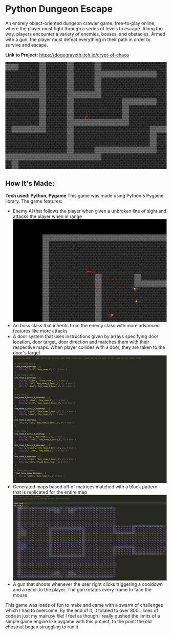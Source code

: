 # Python Dungeon Escape

An entirely object-oriented dungeon crawler game, free-to-play online, where the player must fight through a series of levels to escape. Along the way, players encounter a variety of enemies, bosses, and obstacles. Armed with a gun, the player must defeat everything in their path in order to survive and escape.

**Link to Project:** https://dogegraveth.itch.io/crypt-of-chaos

![game_screenshot](images/screenshot1.png)

## How It's Made:
**Tech used: Python, Pygame**
This game was made using Python's Pygame library. The game features:
- Enemy AI that follows the player when given a unbroken line of sight and attacks the player when in range
    ![unboken line of sight screenshot](images/screenshot2.png)
- An boss class that inherits from the enemy class with more advanced features like more attacks
- A door system that uses instructions given by arrays specifying door location, door target, door direction and matches them with their respective maps. When player collides with a door, they are taken to the door's target
    ![door_details](images/screenshot3.png)
- Generated maps based off of matrices matched with a block pattern that is replicated for the entire map
    ![maps](images/screenshot4.png)
- A gun that shoots whenever the user right clicks triggering a cooldown and a recoil to the player. The gun rotates every frame to face the mouse.

This game was loads of fun to make and came with a swarm of challenges which I had to overcome. By the end of it, it totaled to over 800+ lines of code in just my main.py file! I feel as though I really pushed the limits of a simple game engine like pygame with this project, to the point the old chestnut began struggling to run it.
